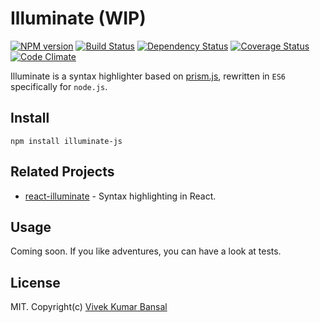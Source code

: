 # Illuminate (WIP)


[![NPM version][npm-image]][npm-url] [![Build Status][travis-image]][travis-url] [![Dependency Status][deps-image]][deps-url] [![Coverage Status][coverage-image]][coverage-url] [![Code Climate][climate-image]][climate-url]

Illuminate is a syntax highlighter based on [prism.js](http://prismjs.com), rewritten in `ES6` specifically for `node.js`.

## Install

```
npm install illuminate-js
```

## Related Projects
 - [react-illuminate](https://github.com/vkbansal/react-illuminate) - Syntax highlighting in React.

## Usage

Coming soon. If you like adventures, you can have a look at tests.

## License

MIT. Copyright(c) [Vivek Kumar Bansal](http://vkbansal.me/)

[npm-url]: https://npmjs.org/package/illuminate-js
[npm-image]: http://img.shields.io/npm/v/illuminate-js.svg?style=flat-square

[travis-url]: https://travis-ci.org/vkbansal/illuminate-js
[travis-image]: http://img.shields.io/travis/vkbansal/illuminate-js/master.svg?style=flat-square

[deps-url]: https://david-dm.org/vkbansal/illuminate-js
[deps-image]: https://img.shields.io/david/dev/vkbansal/illuminate-js.svg?style=flat-square

[coverage-url]: https://coveralls.io/r/vkbansal/illuminate-js?branch=master
[coverage-image]: http://img.shields.io/coveralls/vkbansal/illuminate-js/master.svg?style=flat-square

[climate-url]: https://codeclimate.com/github/vkbansal/illuminate-js
[climate-image]: http://img.shields.io/codeclimate/github/vkbansal/illuminate-js.svg?style=flat-square
